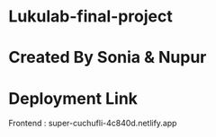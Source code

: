 # Lukulab-final-project

# Created By Sonia & Nupur


# Deployment Link

Frontend :  super-cuchufli-4c840d.netlify.app


